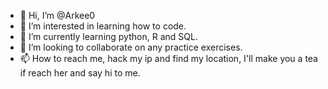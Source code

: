 - 👋 Hi, I’m @Arkee0
- 👀 I’m interested in learning how to code.
- 🌱 I’m currently learning python, R and SQL.
- 💞️ I’m looking to collaborate on any practice exercises.
- 📫 How to reach me, hack my ip and find my location, I'll make you a tea if reach her and say hi to me.

<!---
Arkee0/Arkee0 is a ✨ special ✨ repository because its `README.md` (this file) appears on your GitHub profile.
You can click the Preview link to take a look at your changes.
--->
